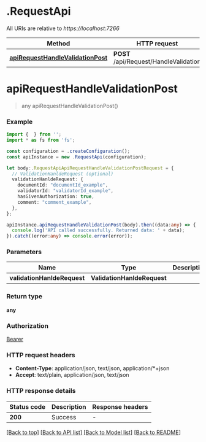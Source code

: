 # .RequestApi

All URIs are relative to *https://localhost:7266*

Method | HTTP request | Description
------------- | ------------- | -------------
[**apiRequestHandleValidationPost**](RequestApi.md#apiRequestHandleValidationPost) | **POST** /api/Request/HandleValidation | 


# **apiRequestHandleValidationPost**
> any apiRequestHandleValidationPost()


### Example


```typescript
import {  } from '';
import * as fs from 'fs';

const configuration = .createConfiguration();
const apiInstance = new .RequestApi(configuration);

let body:.RequestApiApiRequestHandleValidationPostRequest = {
  // ValidationHanldeRequest (optional)
  validationHanldeRequest: {
    documentId: "documentId_example",
    validatorId: "validatorId_example",
    hasGivenAuthorization: true,
    comment: "comment_example",
  },
};

apiInstance.apiRequestHandleValidationPost(body).then((data:any) => {
  console.log('API called successfully. Returned data: ' + data);
}).catch((error:any) => console.error(error));
```


### Parameters

Name | Type | Description  | Notes
------------- | ------------- | ------------- | -------------
 **validationHanldeRequest** | **ValidationHanldeRequest**|  |


### Return type

**any**

### Authorization

[Bearer](README.md#Bearer)

### HTTP request headers

 - **Content-Type**: application/json, text/json, application/*+json
 - **Accept**: text/plain, application/json, text/json


### HTTP response details
| Status code | Description | Response headers |
|-------------|-------------|------------------|
**200** | Success |  -  |

[[Back to top]](#) [[Back to API list]](README.md#documentation-for-api-endpoints) [[Back to Model list]](README.md#documentation-for-models) [[Back to README]](README.md)


